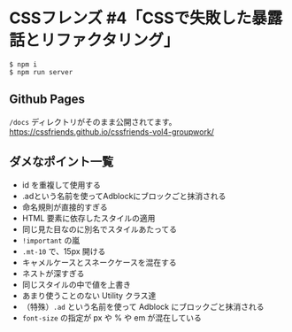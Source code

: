 # CSSフレンズ #4「CSSで失敗した暴露話とリファクタリング」

```
$ npm i
$ npm run server
```

## Github Pages

`/docs` ディレクトリがそのまま公開されてます。  
<https://cssfriends.github.io/cssfriends-vol4-groupwork/>

## ダメなポイント一覧

- id を重複して使用する
- .adという名前を使ってAdblockにブロックごと抹消される
- 命名規則が直接的すぎる
- HTML 要素に依存したスタイルの適用
- 同じ見た目なのに別名でスタイルあたってる
- `!important` の嵐
- `.mt-10` で、15px 開ける
- キャメルケースとスネークケースを混在する
- ネストが深すぎる
- 同じスタイルの中で値を上書き
- あまり使うことのない Utility クラス達
- （特殊）`.ad` という名前を使って Adblock にブロックごと抹消される
- `font-size` の指定が px や % や em が混在している

